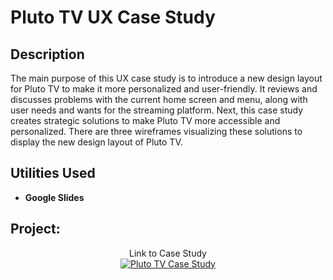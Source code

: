 <h1>Pluto TV UX Case Study</h1>


<h2>Description</h2>
The main purpose of this UX case study is to introduce a new design layout for Pluto TV to make it more personalized and user-friendly. It reviews and discusses problems with the current home screen and menu, along with user needs and wants for the streaming platform. Next, this case study creates strategic solutions to make Pluto TV more accessible and personalized. There are three wireframes visualizing these solutions to display the new design layout of Pluto TV.  <br />


<h2>Utilities Used</h2>


- <b>Google Slides</b>


<h2>Project:</h2>

<p align="center">
Link to Case Study <br/>
<a href="https://docs.google.com/presentation/d/1RYPjf275FP5CaIxuDa5oBTiqkNxzCbBApgVQ3CXUfEw/edit?usp=sharing"><img alt="Pluto TV Case Study"/></a>
<br />
<br />

</p>

<!--
 ```diff
- text in red
+ text in green
! text in orange
# text in gray
@@ text in purple (and bold)@@
```
--!>
